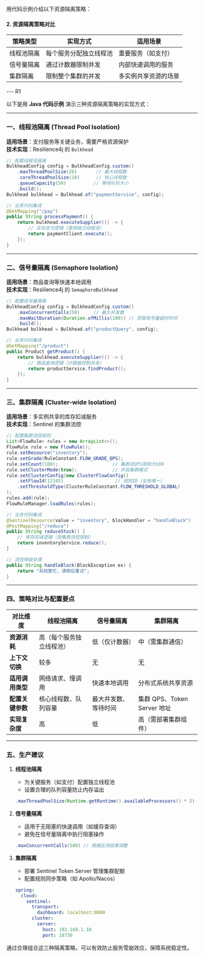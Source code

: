 用代码示例介绍以下资源隔离策略：

#### 2. **资源隔离策略对比**

| **策略类型** | 实现方式               | 适用场景             |
| ------------ | ---------------------- | -------------------- |
| 线程池隔离   | 每个服务分配独立线程池 | 重要服务（如支付）   |
| 信号量隔离   | 通过计数器限制并发     | 内部快速调用的服务   |
| 集群隔离     | 限制整个集群的并发     | 多实例共享资源的场景 |

--- R1

以下是用 **Java 代码示例** 演示三种资源隔离策略的实现方式：

---

### 一、线程池隔离 (Thread Pool Isolation)

**适用场景**：支付服务等关键业务，需要严格资源保护  
**技术实现**：Resilience4j 的 `Bulkhead`

```java
// 配置线程池隔离
BulkheadConfig config = BulkheadConfig.custom()
    .maxThreadPoolSize(20)       // 最大线程数
    .coreThreadPoolSize(10)      // 核心线程数
    .queueCapacity(50)          // 等待队列大小
    .build();
Bulkhead bulkhead = Bulkhead.of("paymentService", config);

// 业务代码集成
@GetMapping("/pay")
public String processPayment() {
    return bulkhead.executeSupplier(() -> {
        // 实际支付逻辑（使用独立线程池）
        return paymentClient.execute();
    });
}
```

---

### 二、信号量隔离 (Semaphore Isolation)

**适用场景**：商品查询等快速本地调用  
**技术实现**：Resilience4j 的 `SemaphoreBulkhead`

```java
// 配置信号量隔离
BulkheadConfig config = BulkheadConfig.custom()
    .maxConcurrentCalls(50)     // 最大并发数
    .maxWaitDuration(Duration.ofMillis(100)) // 获取信号量超时时间
    .build();
Bulkhead bulkhead = Bulkhead.of("productQuery", config);

// 业务代码集成
@GetMapping("/product")
public Product getProduct() {
    return bulkhead.executeSupplier(() -> {
        // 商品查询逻辑（计数器控制并发）
        return productService.findProduct();
    });
}
```

---

### 三、集群隔离 (Cluster-wide Isolation)

**适用场景**：多实例共享的库存扣减服务  
**技术实现**：Sentinel 的集群流控

```java
// 配置集群流控规则
List<FlowRule> rules = new ArrayList<>();
FlowRule rule = new FlowRule();
rule.setResource("inventory");
rule.setGrade(RuleConstant.FLOW_GRADE_QPS);
rule.setCount(100);                    // 集群总QPS限制为100
rule.setClusterMode(true);             // 开启集群模式
rule.setClusterConfig(new ClusterFlowConfig()
    .setFlowId(12345)                   // 规则ID（全局唯一）
    .setThresholdType(ClusterRuleConstant.FLOW_THRESHOLD_GLOBAL)
);
rules.add(rule);
FlowRuleManager.loadRules(rules);

// 业务代码集成
@SentinelResource(value = "inventory", blockHandler = "handleBlock")
@PostMapping("/reduce")
public String reduceStock() {
    // 库存扣减逻辑（受集群流控限制）
    return inventoryService.reduce();
}

// 流控降级处理
public String handleBlock(BlockException ex) {
    return "系统繁忙，请稍后重试";
}
```

---

### 四、策略对比与配置要点

| **对比维度**     | 线程池隔离               | 信号量隔离           | 集群隔离                    |
| ---------------- | ------------------------ | -------------------- | --------------------------- |
| **资源消耗**     | 高（每个服务独立线程池） | 低（仅计数器）       | 中（需集群通信）            |
| **上下文切换**   | 较多                     | 无                   | 无                          |
| **适用调用类型** | 网络请求、慢调用         | 快速本地调用         | 分布式系统共享资源          |
| **配置关键参数** | 核心线程数、队列容量     | 最大并发数、等待时间 | 集群 QPS、Token Server 地址 |
| **实现复杂度**   | 高                       | 低                   | 高（需部署集群组件）        |

---

### 五、生产建议

1. **线程池隔离**

   - 为关键服务（如支付）配置独立线程池
   - 设置合理的队列容量防止内存溢出

   ```java
   .maxThreadPoolSize(Runtime.getRuntime().availableProcessors() * 2)
   ```

2. **信号量隔离**

   - 适用于无阻塞的快速调用（如缓存查询）
   - 避免在信号量隔离中执行阻塞操作

   ```java
   .maxConcurrentCalls(500) // 根据压测结果调整
   ```

3. **集群隔离**
   - 部署 Sentinel Token Server 管理集群配额
   - 配置规则同步策略（如 Apollo/Nacos）
   ```yaml
   spring:
     cloud:
       sentinel:
         transport:
           dashboard: localhost:8080
         cluster:
           server:
             host: 192.168.1.10
             port: 18730
   ```

通过合理组合这三种隔离策略，可以有效防止服务雪崩效应，保障系统稳定性。
